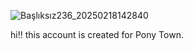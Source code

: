 ![Başlıksız236_20250218142840](https://github.com/user-attachments/assets/d477eee7-3504-4e4e-b382-c1ff29c99380)

hi!! this account is created for Pony Town.
